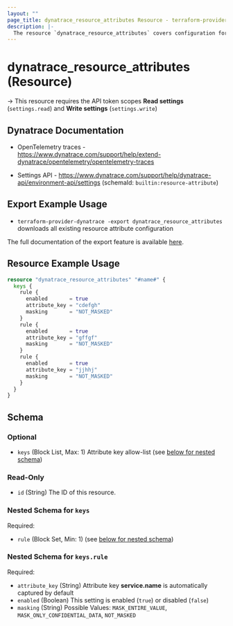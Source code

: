 ```yaml
---
layout: ""
page_title: dynatrace_resource_attributes Resource - terraform-provider-dynatrace"
description: |-
  The resource `dynatrace_resource_attributes` covers configuration for resource attributes
---
```


# dynatrace_resource_attributes (Resource)

-> This resource requires the API token scopes **Read settings** (`settings.read`) and **Write settings** (`settings.write`)

## Dynatrace Documentation

- OpenTelemetry traces - https://www.dynatrace.com/support/help/extend-dynatrace/opentelemetry/opentelemetry-traces

- Settings API - https://www.dynatrace.com/support/help/dynatrace-api/environment-api/settings (schemaId: `builtin:resource-attribute`)

## Export Example Usage

- `terraform-provider-dynatrace -export dynatrace_resource_attributes` downloads all existing resource attribute configuration

The full documentation of the export feature is available [here](https://registry.terraform.io/providers/dynatrace-oss/dynatrace/latest/docs/guides/export-v2).

## Resource Example Usage

```terraform
resource "dynatrace_resource_attributes" "#name#" {
  keys {
    rule {
      enabled       = true
      attribute_key = "cdefgh"
      masking       = "NOT_MASKED"
    }
    rule {
      enabled       = true
      attribute_key = "gffgf"
      masking       = "NOT_MASKED"
    }
    rule {
      enabled       = true
      attribute_key = "jjhhj"
      masking       = "NOT_MASKED"
    }
  }
}
```

<!-- schema generated by tfplugindocs -->
## Schema

### Optional

- `keys` (Block List, Max: 1) Attribute key allow-list (see [below for nested schema](#nestedblock--keys))

### Read-Only

- `id` (String) The ID of this resource.

<a id="nestedblock--keys"></a>
### Nested Schema for `keys`

Required:

- `rule` (Block Set, Min: 1) (see [below for nested schema](#nestedblock--keys--rule))

<a id="nestedblock--keys--rule"></a>
### Nested Schema for `keys.rule`

Required:

- `attribute_key` (String) Attribute key **service.name** is automatically captured by default
- `enabled` (Boolean) This setting is enabled (`true`) or disabled (`false`)
- `masking` (String) Possible Values: `MASK_ENTIRE_VALUE`, `MASK_ONLY_CONFIDENTIAL_DATA`, `NOT_MASKED`
 